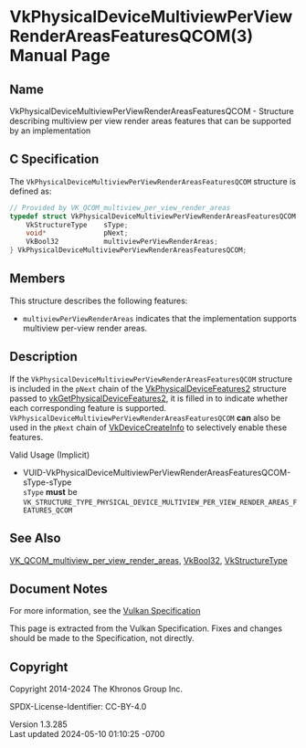 # VkPhysicalDeviceMultiviewPerViewRenderAreasFeaturesQCOM(3) Manual Page

## Name

VkPhysicalDeviceMultiviewPerViewRenderAreasFeaturesQCOM - Structure
describing multiview per view render areas features that can be
supported by an implementation



## <a href="#_c_specification" class="anchor"></a>C Specification

The `VkPhysicalDeviceMultiviewPerViewRenderAreasFeaturesQCOM` structure
is defined as:

``` c
// Provided by VK_QCOM_multiview_per_view_render_areas
typedef struct VkPhysicalDeviceMultiviewPerViewRenderAreasFeaturesQCOM {
    VkStructureType    sType;
    void*              pNext;
    VkBool32           multiviewPerViewRenderAreas;
} VkPhysicalDeviceMultiviewPerViewRenderAreasFeaturesQCOM;
```

## <a href="#_members" class="anchor"></a>Members

This structure describes the following features:

- <span id="features-multiview-per-view-render-areas"></span>
  `multiviewPerViewRenderAreas` indicates that the implementation
  supports multiview per-view render areas.

## <a href="#_description" class="anchor"></a>Description

If the `VkPhysicalDeviceMultiviewPerViewRenderAreasFeaturesQCOM`
structure is included in the `pNext` chain of the
[VkPhysicalDeviceFeatures2](https://registry.khronos.org/vulkan/specs/1.3-extensions/man/html/VkPhysicalDeviceFeatures2.html) structure
passed to
[vkGetPhysicalDeviceFeatures2](https://registry.khronos.org/vulkan/specs/1.3-extensions/man/html/vkGetPhysicalDeviceFeatures2.html), it is
filled in to indicate whether each corresponding feature is supported.
`VkPhysicalDeviceMultiviewPerViewRenderAreasFeaturesQCOM` **can** also
be used in the `pNext` chain of
[VkDeviceCreateInfo](https://registry.khronos.org/vulkan/specs/1.3-extensions/man/html/VkDeviceCreateInfo.html) to selectively enable
these features.

Valid Usage (Implicit)

- <a
  href="#VUID-VkPhysicalDeviceMultiviewPerViewRenderAreasFeaturesQCOM-sType-sType"
  id="VUID-VkPhysicalDeviceMultiviewPerViewRenderAreasFeaturesQCOM-sType-sType"></a>
  VUID-VkPhysicalDeviceMultiviewPerViewRenderAreasFeaturesQCOM-sType-sType  
  `sType` **must** be
  `VK_STRUCTURE_TYPE_PHYSICAL_DEVICE_MULTIVIEW_PER_VIEW_RENDER_AREAS_FEATURES_QCOM`

## <a href="#_see_also" class="anchor"></a>See Also

[VK_QCOM_multiview_per_view_render_areas](https://registry.khronos.org/vulkan/specs/1.3-extensions/man/html/VK_QCOM_multiview_per_view_render_areas.html),
[VkBool32](https://registry.khronos.org/vulkan/specs/1.3-extensions/man/html/VkBool32.html), [VkStructureType](https://registry.khronos.org/vulkan/specs/1.3-extensions/man/html/VkStructureType.html)

## <a href="#_document_notes" class="anchor"></a>Document Notes

For more information, see the <a
href="https://registry.khronos.org/vulkan/specs/1.3-extensions/html/vkspec.html#VkPhysicalDeviceMultiviewPerViewRenderAreasFeaturesQCOM"
target="_blank" rel="noopener">Vulkan Specification</a>

This page is extracted from the Vulkan Specification. Fixes and changes
should be made to the Specification, not directly.

## <a href="#_copyright" class="anchor"></a>Copyright

Copyright 2014-2024 The Khronos Group Inc.

SPDX-License-Identifier: CC-BY-4.0

Version 1.3.285  
Last updated 2024-05-10 01:10:25 -0700
